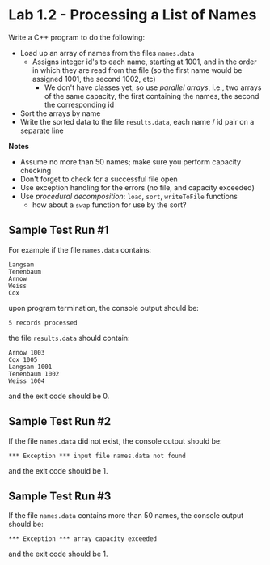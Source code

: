 # Lab 1.2 - Processing a List of Names

Write a C++ program to do the following:
- Load up an array of names from the files `names.data`
    - Assigns integer id's to each name, starting at 1001, and in the order in which they are read from the file (so the first name would be assigned 1001, the second 1002, etc)
        - We don't have classes yet, so use *parallel arrays*, i.e., two arrays of the same capacity, the first containing the names, the second the corresponding id
- Sort the arrays by name
- Write the sorted data to the file `results.data`, each name / id pair on a separate line

**Notes**

- Assume no more than 50 names; make sure you perform capacity checking
- Don't forget to check for a successful file open
- Use exception handling for the errors (no file, and capacity exceeded)
- Use *procedural decomposition*: `load`, `sort`, `writeToFile` functions
    - how about a `swap` function for use by the sort?

## Sample Test Run #1

For example if the file `names.data` contains:

```
Langsam
Tenenbaum
Arnow
Weiss
Cox
```

upon program termination, the console output should be:

```
5 records processed
```

the file `results.data` should contain:

```
Arnow 1003
Cox 1005
Langsam 1001
Tenenbaum 1002
Weiss 1004
```

and the exit code should be 0.

## Sample Test Run #2

If the file `names.data` did not exist, the console output should be:

```
*** Exception *** input file names.data not found
```

and the exit code should be 1.

## Sample Test Run #3

If the file `names.data` contains more than 50 names, the console output should be:

```
*** Exception *** array capacity exceeded
```

and the exit code should be 1.